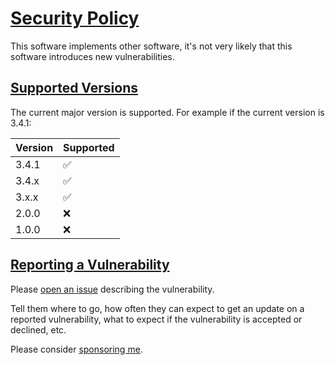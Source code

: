 # [Security Policy](#security-policy)

This software implements other software, it's not very likely that this software introduces new vulnerabilities.

## [Supported Versions](#supported-versions)

The current major version is supported. For example if the current version is 3.4.1:

| Version | Supported          |
| ------- | ------------------ |
| 3.4.1   | :white_check_mark: |
| 3.4.x   | :white_check_mark: |
| 3.x.x   | :white_check_mark: |
| 2.0.0   | :x:                |
| 1.0.0   | :x:                |

## [Reporting a Vulnerability](#reporting-a-vulnarability)

Please [open an issue](https://github.com/robertdebock/ansible-role-kibana/issues) describing the vulnerability.

Tell them where to go, how often they can expect to get an update on a
reported vulnerability, what to expect if the vulnerability is accepted or
declined, etc.

Please consider [sponsoring me](https://github.com/sponsors/robertdebock).
